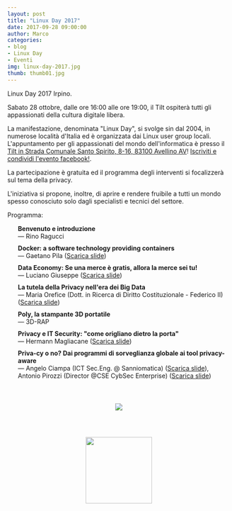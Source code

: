 ```yaml
---
layout: post
title: "Linux Day 2017"
date: 2017-09-28 09:00:00
author: Marco
categories:
- blog
- Linux Day
- Eventi
img: linux-day-2017.jpg
thumb: thumb01.jpg
---
```


Linux Day 2017 Irpino.

Sabato 28 ottobre, dalle ore 16:00 alle ore 19:00, il Tilt ospiterà tutti gli appassionati della cultura digitale libera.
<!--more-->
La manifestazione, denominata "Linux Day", si svolge sin dal 2004, in numerose località d'Italia ed è organizzata
dai Linux user group locali.
L'appuntamento per gli appassionati del mondo dell'informatica è presso il [Tilt in Strada Comunale Santo Spirito, 8-16, 83100 Avellino AV](https://goo.gl/maps/C3EJep8L52k)! [Iscriviti e condividi l'evento facebook!](https://www.facebook.com/events/492615651105544/).

La partecipazione è gratuita ed il programma degli interventi si focalizzerà sul tema della privacy.

L'iniziativa si propone, inoltre, di aprire e rendere fruibile a tutti un mondo spesso conosciuto solo dagli specialisti e tecnici del settore.

<style>
    .schedule {
        list-style: none;
    }

    .schedule li {
        margin-top: 10px;
    }
</style>

<p>Programma:</p>

<ul class="schedule">
    <li><strong>Benvenuto e introduzione</strong><br />— Rino Ragucci</li>
    <li>
        <strong>Docker: a software technology providing containers</strong><br />— Gaetano Pila (<a href="../../slides/linuxday2017/gaetano-pila-docker.pdf" download>Scarica slide</a>)
    </li>
    <li>
        <strong>Data Economy: Se una merce è gratis, allora la merce sei tu!</strong><br />— Luciano Giuseppe (<a href="../../slides/linuxday2017/giuseppe-luciano-data-economy.pdf" download>Scarica slide</a>)
    </li>
    <li>
        <strong>La tutela della Privacy nell'era dei Big Data</strong><br />— Maria Orefice (Dott. in Ricerca di Diritto Costituzionale - Federico II) (<a href="../../slides/linuxday2017/la-tutela-della-privacy-nell-era-dei-big-data.pdf" download>Scarica slide</a>)
    </li>
    <li>
        <strong>Poly, la stampante 3D portatile</strong><br />— 3D-RAP
    </li>
    <li>
        <strong>Privacy e IT Security: "come origliano dietro la porta"</strong><br />— Hermann Magliacane (<a href="../../slides/linuxday2017/come-origliano-dietro-la-porta.odp" download>Scarica slide</a>)
    </li>
    <li>
        <strong>Priva-cy o no? Dai programmi di sorveglianza globale ai tool privacy-aware</strong><br />— Angelo Ciampa (ICT Sec.Eng. @ Sanniomatica) (<a href="../../slides/linuxday2017/priva_cy-o-no-part2.pdf" download>Scarica slide</a>), Antonio Pirozzi (Director @CSE CybSec Enterprise) (<a href="../../slides/linuxday2017/priva_cy-o-no-part1.pdf" download>Scarica slide</a>)
    </li>
</ul>


<div style="display: flex; align-items: center; justify-content: center; padding: 20px 0;">
    <a href="../../img/events/locandina-linuxday-2017.png" target="_blank"><img src="../../img/events/locandina-linuxday-2017.png" class="img-responsive"  style="margin-top: 20px; margin-bottom: 20px;"/></a>
</div>

<div style="display: flex; align-items: center; justify-content: center; padding: 20px 0;">
    <img src="../../img/linuxday-logo.svg" width="150" />
</div>
